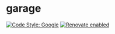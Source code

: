 # garage

[![Code Style: Google](https://img.shields.io/badge/code%20style-google-blueviolet.svg)](https://github.com/google/gts)
[![Renovate enabled](https://img.shields.io/badge/renovate-enabled-brightgreen.svg)](https://renovatebot.com/)
